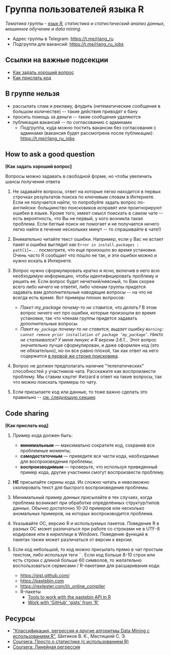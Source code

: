 # Группа пользователей языка R   
<!---
**[Russian Speaking R Language Group]**  
<p align="center">
<img src = "./R_logo.png" width=270> 
</p>
--->
_Тематика группы - [язык R](https://www.r-project.org), статистика и статистический анализ данных, машинное обучение и data mining._   

- Адрес группы в Telegram: https://t.me/rlang_ru
- Подгруппа для вакансий: https://t.me/rlang_ru_jobs

## Ссылки на важные подсекции  

- [Как задать хороший вопрос](https://github.com/r-lang-group-ru/group-rules/blob/master/README.md#how-to-ask-a-good-question) 
- [Как прислать код](https://github.com/r-lang-group-ru/group-rules/blob/master/README.md#code-sharing) 

## В группе нельзя

- рассылать спам и рекламу, флудить (нетематические сообщения в большом количестве) -- такие действия приводят к бану
- просить помощь за деньги -- такие сообщения удаляются
- публикация вакансий -- по согласованию с админами
    - Подгруппа, куда можно постить вакансии без согласования с админами (вакансия будет рассмотрена после публикации): https://t.me/rlang_ru_jobs

## How to ask a good question

**[Как задать хороший вопрос]**  

Вопросы можно задавать в свободной форме, но чтобы увеличить шансы получения ответа 

1. Не задавайте вопросы, ответ на которые легко находится в первых строчках результатов поиска по ключевым словам в Интернете. Если не получается найти, то попробуйте задать вопрос по-английски: большинство поисковиков исправят или проигнорируют ошибки в языке. Кроме того, имеет смысл поискать в самом чате -- есть вероятность, что Вы не первый, у кого возникла такая проблема. Если беглый поиск не помогает и не получается ничего легко найти в течение нескольких минут -- то спрашивайте в чате!)

1. Внимательно читайте текст ошибки. Например, если у Вас не встает пакет и ошибка выглядит как `Error in install.packages : path[1]=...` посмотрите, что еще произошло во время установки. Очень часто R сообщает что пошло не так, и эти ошибки можно и нужно искать в Интернете.

1. Вопрос нужно сформулировать кратко и ясно, включив в него всю необходимую информацию, чтобы идентифицировать проблему и решить ее. Если вопрос будет нечеткий/неясный, то Вам скорее всего либо ничего не ответят, либо членам группы придется задавать вам дополнительные наводящие вопросы -- на что не всегда есть время. Вот примеры плохих вопросов: 

    - *Пакет my_package почему-то не ставится, что делать?* В этом вопрос ничего нет про ошибки, которые произошли во время установки, так что членам группы придется задавать дополнительные вопросы.
    - *Пакет `my_package` почему-то не ставится, выдает ошибку `Warning: cannot remove prior installation of package ‘my_package’`. Никто не сталкивался? У меня линукс и R версии 3.6.1...* Этот вопрос значительно лучше сформулирован, и даже оформлен код (это не обязательно), но он все равно плохой, так как ответ на него содержится [в первой же строке поисковика](https://stackoverflow.com/questions/19407092/r-not-finding-package-even-after-package-installation).

1. Вопрос не должен предполагать наличие "телепатических" способностей у участников чата. Расскажите как воспроизвести проблему. Мы ставим хэштег #wizard в ответ на такие вопросы, так что можно поискать примеры по чату.

1. Если присылаете код или данные, то тоже важно сделать это правильно -- [см. следующую секцию](#code-sharing)


## Code sharing  

**[Как прислать код]**  

1. Пример кода должен быть:
    
    - **минимальным** — максимально сократите код, сохранив все проблемные моменты;
    - **самодостаточным** — приведите все части кода, необходимые для воспроизведения проблемы;
    - **воспроизводимым** — проверьте, что используя приведенный пример кода, другие участники смогут воспроизвести проблему.

1. **НЕ** присылайте скрины кода. Их сложно читать и невозможно скопировать текст для быстрого воспроизведения проблемы.

1. Минимальный пример _данных_ присылайте в тех случаях, когда проблема возникает при обработке определённых структур/типов данных. Обычно достаточно 10-20 примеров или несколько аномальных примеров, на которых воспроизводится проблема.

1. Указывайте ОС, версию R и используемых пакетов. Поведение R в разных ОС может различаться при работе со строками не в UTF-8 кодировке или в кириллице в Windows. Поведение функций в пакетах также может различаться от версии к версии.

1. Если код небольшой, то код можно присылать прямо в чат простым текстом, либо используя теги ``.  Если код больше 8-10 строк или есть строки с длиной больше 60 символов, то желательно воспользоваться сервисами / R-пакетами для расшаривания кода:

    - https://gist.github.com/
    - https://pastebin.com
    - https://rextester.com/l/r_online_compiler
    - R-пакеты
        - [Tools to work with the pastebin API in R](https://github.com/hrbrmstr/pastebin) 
        - [Work with 'GitHub' 'gists' from 'R'](https://cran.r-project.org/web/packages/gistr/index.html)


## Ресурсы 

- ["Классификация, регрессия и другие алгоритмы Data Mining с использованием R"](https://ranalytics.github.io/data-mining/index.html), Шитиков В. К., Мастицкий С. Э.
- [Coursera: Просто о статистике (с использованием R)](https://www.coursera.org/specializations/prosto-o-statistike)
- [Coursera: Линейная регрессия](https://www.coursera.org/learn/lineynaya-regressiya/)
